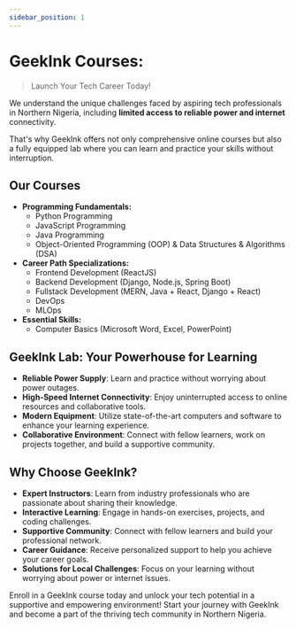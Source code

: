 ```yaml
---
sidebar_position: 1
---
```


# GeekInk Courses: 

>Launch Your Tech Career Today!

We understand the unique challenges faced by aspiring tech professionals in Northern Nigeria, including **limited access to reliable power and internet** connectivity.

That's why GeekInk offers not only comprehensive online courses but also a fully equipped lab where you can learn and practice your skills without interruption.

## Our Courses

- **Programming Fundamentals:**
  - Python Programming
  - JavaScript Programming
  - Java Programming
  - Object-Oriented Programming (OOP) & Data Structures & Algorithms (DSA)
- **Career Path Specializations:**
  - Frontend Development (ReactJS)
  - Backend Development (Django, Node.js, Spring Boot)
  - Fullstack Development (MERN, Java + React, Django + React)
  - DevOps
  - MLOps
- **Essential Skills:**
  - Computer Basics (Microsoft Word, Excel, PowerPoint)

## GeekInk Lab: Your Powerhouse for Learning

- **Reliable Power Supply**: Learn and practice without worrying about power outages.
- **High-Speed Internet Connectivity**: Enjoy uninterrupted access to online resources and collaborative tools.
- **Modern Equipment**: Utilize state-of-the-art computers and software to enhance your learning experience.
- **Collaborative Environment**: Connect with fellow learners, work on projects together, and build a supportive community.

## Why Choose GeekInk?

- **Expert Instructors**: Learn from industry professionals who are passionate about sharing their knowledge.
- **Interactive Learning**: Engage in hands-on exercises, projects, and coding challenges.
- **Supportive Community**: Connect with fellow learners and build your professional network.
- **Career Guidance**: Receive personalized support to help you achieve your career goals.
- **Solutions for Local Challenges**: Focus on your learning without worrying about power or internet issues.

Enroll in a GeekInk course today and unlock your tech potential in a supportive and empowering environment! Start your journey with GeekInk and become a part of the thriving tech community in Northern Nigeria.
